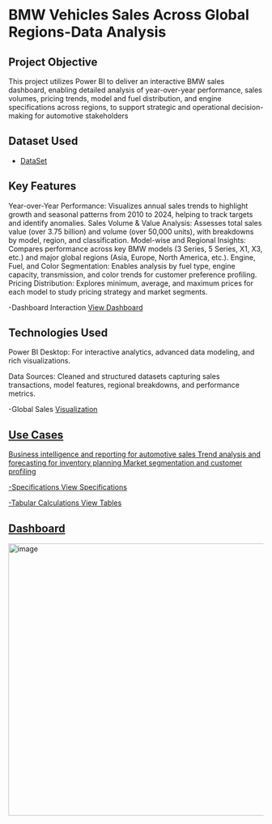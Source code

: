 # BMW Vehicles Sales Across Global Regions-Data Analysis
## Project Objective

This project utilizes Power BI to deliver an interactive BMW sales dashboard, enabling detailed analysis of year-over-year performance, sales volumes, pricing trends, model and fuel distribution, and engine specifications across regions, to support strategic and operational decision-making for automotive stakeholders
## Dataset Used
- <a href="https://github.com/vikaschennarapu/BMW-DASHBOARD/blob/main/BMW%20SALES%20DASHBOARD.pbix">DataSet</a>
## Key Features
Year-over-Year Performance: Visualizes annual sales trends to highlight growth and seasonal patterns from 2010 to 2024, helping to track targets and identify anomalies.
Sales Volume & Value Analysis: Assesses total sales value (over 3.75 billion) and volume (over 50,000 units), with breakdowns by model, region, and classification.
Model-wise and Regional Insights: Compares performance across key BMW models (3 Series, 5 Series, X1, X3, etc.) and major global regions (Asia, Europe, North America, etc.).
Engine, Fuel, and Color Segmentation: Enables analysis by fuel type, engine capacity, transmission, and color trends for customer preference profiling.
Pricing Distribution: Explores minimum, average, and maximum prices for each model to study pricing strategy and market segments.

-Dashboard Interaction <a href="https://github.com/vikaschennarapu/BMW-DASHBOARD/blob/main/BMW%20DASHBOARD.png">View Dashboard</a>
## Technologies Used
Power BI Desktop: For interactive analytics, advanced data modeling, and rich visualizations.

Data Sources: Cleaned and structured datasets capturing sales transactions, model features, regional breakdowns, and performance metrics.

-Global Sales <a href="https://github.com/vikaschennarapu/BMW-DASHBOARD/blob/main/SALES%20BY%20REGION%20(VISUALIZATION).png"> Visualization
## Use Cases
Business intelligence and reporting for automotive sales
Trend analysis and forecasting for inventory planning
Market segmentation and customer profiling

-Specifications <a href="https://github.com/vikaschennarapu/BMW-DASHBOARD/blob/main/SPECIFICATIONS.png">View Specifications

-Tabular Calculations <a href="https://github.com/vikaschennarapu/BMW-DASHBOARD/blob/main/TABULAR%20CALCULATIONS.png">View Tables
## Dashboard
<img width="940" height="538" alt="image" src="https://github.com/user-attachments/assets/07f9361a-14ce-4cb6-842f-3f74c0f26bf7" />

